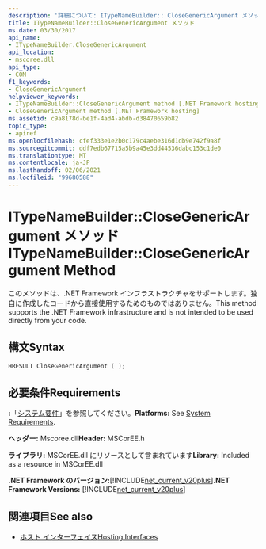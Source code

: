 ```yaml
---
description: '詳細について: ITypeNameBuilder:: CloseGenericArgument メソッド'
title: ITypeNameBuilder::CloseGenericArgument メソッド
ms.date: 03/30/2017
api_name:
- ITypeNameBuilder.CloseGenericArgument
api_location:
- mscoree.dll
api_type:
- COM
f1_keywords:
- CloseGenericArgument
helpviewer_keywords:
- ITypeNameBuilder::CloseGenericArgument method [.NET Framework hosting]
- CloseGenericArgument method [.NET Framework hosting]
ms.assetid: c9a8178d-be1f-4ad4-abdb-d38470659b82
topic_type:
- apiref
ms.openlocfilehash: cfef333e1e2b0c179c4aebe316d1db9e742f9a8f
ms.sourcegitcommit: ddf7edb67715a5b9a45e3dd44536dabc153c1de0
ms.translationtype: MT
ms.contentlocale: ja-JP
ms.lasthandoff: 02/06/2021
ms.locfileid: "99680588"
---
```

# <a name="itypenamebuilderclosegenericargument-method"></a><span data-ttu-id="d65ba-103">ITypeNameBuilder::CloseGenericArgument メソッド</span><span class="sxs-lookup"><span data-stu-id="d65ba-103">ITypeNameBuilder::CloseGenericArgument Method</span></span>

<span data-ttu-id="d65ba-104">このメソッドは、.NET Framework インフラストラクチャをサポートします。独自に作成したコードから直接使用するためのものではありません。</span><span class="sxs-lookup"><span data-stu-id="d65ba-104">This method supports the .NET Framework infrastructure and is not intended to be used directly from your code.</span></span>  
  
## <a name="syntax"></a><span data-ttu-id="d65ba-105">構文</span><span class="sxs-lookup"><span data-stu-id="d65ba-105">Syntax</span></span>  
  
```cpp  
HRESULT CloseGenericArgument ( );  
```  
  
## <a name="requirements"></a><span data-ttu-id="d65ba-106">必要条件</span><span class="sxs-lookup"><span data-stu-id="d65ba-106">Requirements</span></span>  

 <span data-ttu-id="d65ba-107">**:**「[システム要件](../../get-started/system-requirements.md)」を参照してください。</span><span class="sxs-lookup"><span data-stu-id="d65ba-107">**Platforms:** See [System Requirements](../../get-started/system-requirements.md).</span></span>  
  
 <span data-ttu-id="d65ba-108">**ヘッダー:** Mscoree.dll</span><span class="sxs-lookup"><span data-stu-id="d65ba-108">**Header:** MSCorEE.h</span></span>  
  
 <span data-ttu-id="d65ba-109">**ライブラリ:** MSCorEE.dll にリソースとして含まれています</span><span class="sxs-lookup"><span data-stu-id="d65ba-109">**Library:** Included as a resource in MSCorEE.dll</span></span>  
  
 <span data-ttu-id="d65ba-110">**.NET Framework のバージョン:**[!INCLUDE[net_current_v20plus](../../../../includes/net-current-v20plus-md.md)]</span><span class="sxs-lookup"><span data-stu-id="d65ba-110">**.NET Framework Versions:** [!INCLUDE[net_current_v20plus](../../../../includes/net-current-v20plus-md.md)]</span></span>  
  
## <a name="see-also"></a><span data-ttu-id="d65ba-111">関連項目</span><span class="sxs-lookup"><span data-stu-id="d65ba-111">See also</span></span>

- [<span data-ttu-id="d65ba-112">ホスト インターフェイス</span><span class="sxs-lookup"><span data-stu-id="d65ba-112">Hosting Interfaces</span></span>](hosting-interfaces.md)
